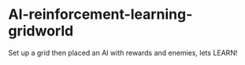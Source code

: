 # AI-reinforcement-learning-gridworld
Set up a grid then placed an AI with rewards and enemies, lets LEARN!
